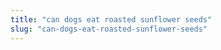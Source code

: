 ```yaml
---
title: "can dogs eat roasted sunflower seeds"
slug: "can-dogs-eat-roasted-sunflower-seeds"
---
```


